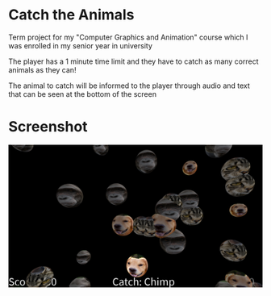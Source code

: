 # Catch the Animals  
Term project for my "Computer Graphics and Animation" course which I was enrolled in my senior year in university  
  
The player has a 1 minute time limit and they have to catch as many correct animals as they can!  
  
The animal to catch will be informed to the player through audio and text that can be seen at the bottom of the screen  

# Screenshot
![Game Screenshot](https://github.com/Eren4/Catch-The-Animals/raw/main//screenshot.png)
